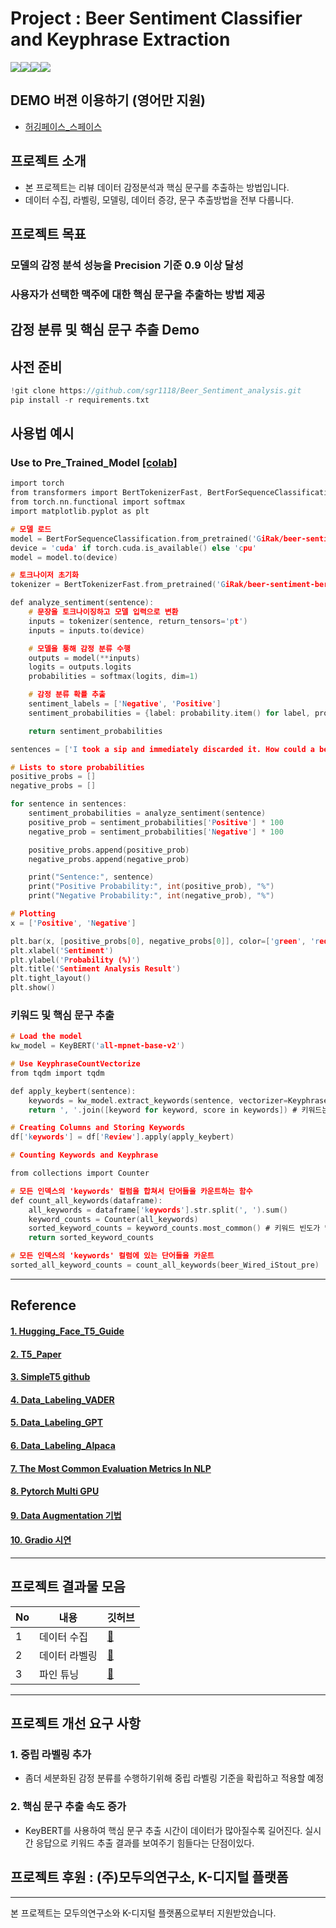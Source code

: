 # Project : Beer Sentiment Classifier and Keyphrase Extraction
<img src="https://img.shields.io/badge/Python-3.8-blue"><img src="https://img.shields.io/badge/Transformers-4.16.2-blue"><img src="https://img.shields.io/badge/-Colab-yellow)"><img src="https://img.shields.io/badge/Pytorch-blue">

## DEMO 버젼 이용하기 (영어만 지원)
- [허깅페이스_스페이스](https://huggingface.co/spaces/GiRak/beer_sentiment_analysis)

## 프로젝트 소개
- 본 프로젝트는 리뷰 데이터 감정분석과 핵심 문구를 추출하는 방법입니다.
- 데이터 수집, 라벨링, 모델링, 데이터 증강, 문구 추출방법을 전부 다룹니다.

## 프로젝트 목표
### 모델의 감정 분석 성능을 Precision 기준 0.9 이상 달성
### 사용자가 선택한 맥주에 대한 핵심 문구을 추출하는 방법 제공

## 감정 분류 및 핵심 문구 추출 Demo

## 사전 준비
``` c 
!git clone https://github.com/sgr1118/Beer_Sentiment_analysis.git
pip install -r requirements.txt
```

## 사용법 예시
### Use to Pre_Trained_Model [[colab]](https://colab.research.google.com/drive/1JhGI6jTBXHxkXtQKYtA__V0kQYu1mlTk#scrollTo=tuOrfo06qbsv)

``` c 
import torch
from transformers import BertTokenizerFast, BertForSequenceClassification
from torch.nn.functional import softmax
import matplotlib.pyplot as plt

# 모델 로드
model = BertForSequenceClassification.from_pretrained('GiRak/beer-sentiment-bert') # HuggingFace 사전 학습 모델 업로드
device = 'cuda' if torch.cuda.is_available() else 'cpu'
model = model.to(device)

# 토크나이저 초기화
tokenizer = BertTokenizerFast.from_pretrained('GiRak/beer-sentiment-bert') # HuggingFace 사전 학습 모델 업로드

def analyze_sentiment(sentence):
    # 문장을 토크나이징하고 모델 입력으로 변환
    inputs = tokenizer(sentence, return_tensors='pt')
    inputs = inputs.to(device)

    # 모델을 통해 감정 분류 수행
    outputs = model(**inputs)
    logits = outputs.logits
    probabilities = softmax(logits, dim=1)

    # 감정 분류 확률 추출
    sentiment_labels = ['Negative', 'Positive']
    sentiment_probabilities = {label: probability.item() for label, probability in zip(sentiment_labels, probabilities[0])}

    return sentiment_probabilities

sentences = ['I took a sip and immediately discarded it. How could a beer have such a strong cinnamon flavor?']

# Lists to store probabilities
positive_probs = []
negative_probs = []

for sentence in sentences:
    sentiment_probabilities = analyze_sentiment(sentence)
    positive_prob = sentiment_probabilities['Positive'] * 100
    negative_prob = sentiment_probabilities['Negative'] * 100

    positive_probs.append(positive_prob)
    negative_probs.append(negative_prob)

    print("Sentence:", sentence)
    print("Positive Probability:", int(positive_prob), "%")
    print("Negative Probability:", int(negative_prob), "%")

# Plotting
x = ['Positive', 'Negative']

plt.bar(x, [positive_probs[0], negative_probs[0]], color=['green', 'red'])
plt.xlabel('Sentiment')
plt.ylabel('Probability (%)')
plt.title('Sentiment Analysis Result')
plt.tight_layout()
plt.show()
```

### 키워드 및 핵심 문구 추출
``` c 
# Load the model
kw_model = KeyBERT('all-mpnet-base-v2')

# Use KeyphraseCountVectorize
from tqdm import tqdm

def apply_keybert(sentence):
    keywords = kw_model.extract_keywords(sentence, vectorizer=KeyphraseCountVectorizer(), stop_words='english', top_n=3)
    return ', '.join([keyword for keyword, score in keywords]) # 키워드는 중요도 내림차순으로 최대 3개까지 저장된다.

# Creating Columns and Storing Keywords
df['keywords'] = df['Review'].apply(apply_keybert)

# Counting Keywords and Keyphrase

from collections import Counter

# 모든 인덱스의 'keywords' 컬럼을 합쳐서 단어들을 카운트하는 함수
def count_all_keywords(dataframe):
    all_keywords = dataframe['keywords'].str.split(', ').sum()
    keyword_counts = Counter(all_keywords)
    sorted_keyword_counts = keyword_counts.most_common() # 키워드 빈도가 많은 순으로 내림차순으로 정렬한다.
    return sorted_keyword_counts

# 모든 인덱스의 'keywords' 컬럼에 있는 단어들을 카운트
sorted_all_keyword_counts = count_all_keywords(beer_Wired_iStout_pre)
```
---
## Reference
#### [1. Hugging_Face_T5_Guide](https://huggingface.co/docs/transformers/model_doc/t5)
#### [2. T5_Paper](https://arxiv.org/pdf/1910.10683v3.pdf)
#### [3. SimpleT5 github](https://github.com/Shivanandroy/simpleT5/tree/main)
#### [4. Data_Labeling_VADER](https://medium.com/analytics-vidhya/sentiment-analysis-with-vader-label-the-unlabeled-data-8dd785225166)
#### [5. Data_Labeling_GPT](https://towardsdatascience.com/can-chatgpt-compete-with-domain-specific-sentiment-analysis-machine-learning-models-cdcd9937b460)
#### [6. Data_Labeling_Alpaca](https://www.youtube.com/watch?v=JzBR8oieyy8&t=117s)
#### [7. The Most Common Evaluation Metrics In NLP](https://medium.com/towards-data-science/the-most-common-evaluation-metrics-in-nlp-ced6a763ac8b)
#### [8. Pytorch Multi GPU](https://medium.com/daangn/pytorch-multi-gpu-%ED%95%99%EC%8A%B5-%EC%A0%9C%EB%8C%80%EB%A1%9C-%ED%95%98%EA%B8%B0-27270617936b)
#### [9. Data Augmentation 기법](https://maelfabien.github.io/machinelearning/NLP_8/#when-should-we-use-data-augmentation)
#### [10. Gradio 시연](https://levelup.gitconnected.com/sharing-your-machine-learning-or-deep-learning-projects-with-users-with-gradio-10b42588a55d)
---
## 프로젝트 결과물 모음

|No|내용|깃허브|
|-|-|-|
|1|데이터 수집|[📂](https://github.com/sgr1118/Bert_beer_sentiment_anlysis/tree/main/Data)|
|2|데이터 라벨링|[📂](https://github.com/sgr1118/Bert_beer_sentiment_anlysis/tree/main/Data/Data_labeling_test)|
|3|파인 튜닝|[📂](https://github.com/sgr1118/Bert_beer_sentiment_anlysis/tree/main/Models/Step1_Bert_train)|
---
## 프로젝트 개선 요구 사항

### 1. 중립 라벨링 추가
- 좀더 세분화된 감정 분류를 수행하기위해 중립 라벨링 기준을 확립하고 적용할 예정

### 2. 핵심 문구 추출 속도 증가
- KeyBERT를 사용하여 핵심 문구 추출 시간이 데이터가 많아질수록 길어진다. 실시간 응답으로 키워드 추출 결과를 보여주기 힘들다는 단점이있다.

## 프로젝트 후원 : (주)모두의연구소, K-디지털 플랫폼
---
본 프로젝트는 모두의연구소와 K-디지털 플랫폼으로부터 지원받았습니다.
